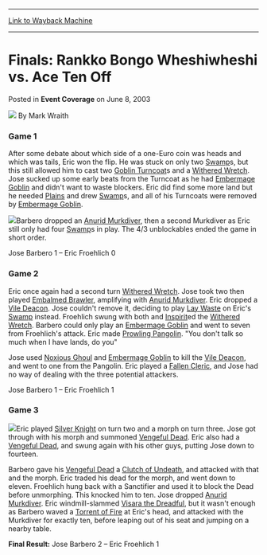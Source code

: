 
---
[Link to Wayback Machine](https://web.archive.org/web/20220627123441/https://magic.wizards.com/en/articles/archive/event-coverage/finals-rankko-bongo-wheshiwheshi-vs-ace-ten-2003-06-08)

[_metadata_:author]:- "Mark Wraith"
[_metadata_:description]:- "Game 1After some debate about which side of a one-Euro coin was heads and which was tails, Eric won the flip. He was stuck on only two Swamps, but this still allowed him to cast two Goblin Turncoats and a Withered Wretch. Jose sucked up some early beats from the Turncoat as he had Embermage Goblin and didn't want to waste blockers. Eric did find some more land but he needed"
[_metadata_:generator]:- "Drupal 7 (http://drupal.org)"
[_metadata_:node]:- "770081"
[_metadata_:publish_date]:- "2003-06-08"
[_metadata_:source]:- "div-main-content"
[_metadata_:title]:- "Finals: Rankko Bongo Wheshiwheshi vs. Ace Ten Off"
[_metadata_:wayback_capture_timestamp]:- "2022-06-27 12:34:41"
[_metadata_:wayback_raw_url]:- "https://web.archive.org/web/20220627123441id_/https://magic.wizards.com/en/articles/archive/event-coverage/finals-rankko-bongo-wheshiwheshi-vs-ace-ten-2003-06-08"
[_metadata_:wayback_url]:- "https://magic.wizards.com/en/articles/archive/event-coverage/finals-rankko-bongo-wheshiwheshi-vs-ace-ten-2003-06-08"
---


Finals: Rankko Bongo Wheshiwheshi vs. Ace Ten Off
=================================================



 Posted in **Event Coverage**
 on June 8, 2003 






![](https://media.magic.wizards.com/styles/auth_small/public/generic-avatar-150_92.png)
By Mark Wraith











### Game 1

After some debate about which side of a one-Euro coin was heads and which was tails, Eric won the flip. He was stuck on only two [Swamp](https://gatherer.wizards.com/Pages/Card/Details.aspx?name=Swamp)s, but this still allowed him to cast two [Goblin Turncoat](https://gatherer.wizards.com/Pages/Card/Details.aspx?name=Goblin+Turncoat)s and a [Withered Wretch](https://gatherer.wizards.com/Pages/Card/Details.aspx?name=Withered+Wretch). Jose sucked up some early beats from the Turncoat as he had [Embermage Goblin](https://gatherer.wizards.com/Pages/Card/Details.aspx?name=Embermage+Goblin) and didn't want to waste blockers. Eric did find some more land but he needed [Plains](https://gatherer.wizards.com/Pages/Card/Details.aspx?name=Plains) and drew [Swamp](https://gatherer.wizards.com/Pages/Card/Details.aspx?name=Swamp)s, and all of his Turncoats were removed by [Embermage Goblin](https://gatherer.wizards.com/Pages/Card/Details.aspx?name=Embermage+Goblin). 

![](https://media.magic.wizards.com/image_legacy_migration/sideboard/images/gpams03/a874.jpg)Barbero dropped an [Anurid Murkdiver](https://gatherer.wizards.com/Pages/Card/Details.aspx?name=Anurid+Murkdiver), then a second Murkdiver as Eric still only had four [Swamp](https://gatherer.wizards.com/Pages/Card/Details.aspx?name=Swamp)s in play. The 4/3 unblockables ended the game in short order.

Jose Barbero 1 – Eric Froehlich 0

### Game 2

Eric once again had a second turn [Withered Wretch](https://gatherer.wizards.com/Pages/Card/Details.aspx?name=Withered+Wretch). Jose took two then played [Embalmed Brawler](https://gatherer.wizards.com/Pages/Card/Details.aspx?name=Embalmed+Brawler), amplifying with [Anurid Murkdiver](https://gatherer.wizards.com/Pages/Card/Details.aspx?name=Anurid+Murkdiver). Eric dropped a [Vile Deacon](https://gatherer.wizards.com/Pages/Card/Details.aspx?name=Vile+Deacon). Jose couldn't remove it, deciding to play [Lay Waste](https://gatherer.wizards.com/Pages/Card/Details.aspx?name=Lay+Waste) on Eric's [Swamp](https://gatherer.wizards.com/Pages/Card/Details.aspx?name=Swamp) instead. Froehlich swung with both and [Inspirit](https://gatherer.wizards.com/Pages/Card/Details.aspx?name=Inspirit)ed the [Withered Wretch](https://gatherer.wizards.com/Pages/Card/Details.aspx?name=Withered+Wretch). Barbero could only play an [Embermage Goblin](https://gatherer.wizards.com/Pages/Card/Details.aspx?name=Embermage+Goblin) and went to seven from Froehlich's attack. Eric made [Prowling Pangolin](https://gatherer.wizards.com/Pages/Card/Details.aspx?name=Prowling+Pangolin). "You don't talk so much when I have lands, do you"

Jose used [Noxious Ghoul](https://gatherer.wizards.com/Pages/Card/Details.aspx?name=Noxious+Ghoul) and [Embermage Goblin](https://gatherer.wizards.com/Pages/Card/Details.aspx?name=Embermage+Goblin) to kill the [Vile Deacon](https://gatherer.wizards.com/Pages/Card/Details.aspx?name=Vile+Deacon), and went to one from the Pangolin. Eric played a [Fallen Cleric](https://gatherer.wizards.com/Pages/Card/Details.aspx?name=Fallen+Cleric), and Jose had no way of dealing with the three potential attackers.

Jose Barbero 1 – Eric Froehlich 1

### Game 3

![](https://media.magic.wizards.com/image_legacy_migration/sideboard/images/gpams03/a866.jpg)Eric played [Silver Knight](https://gatherer.wizards.com/Pages/Card/Details.aspx?name=Silver+Knight) on turn two and a morph on turn three. Jose got through with his morph and summoned [Vengeful Dead](https://gatherer.wizards.com/Pages/Card/Details.aspx?name=Vengeful+Dead). Eric also had a [Vengeful Dead](https://gatherer.wizards.com/Pages/Card/Details.aspx?name=Vengeful+Dead), and swung again with his other guys, putting Jose down to fourteen. 

Barbero gave his [Vengeful Dead](https://gatherer.wizards.com/Pages/Card/Details.aspx?name=Vengeful+Dead) a [Clutch of Undeath](https://gatherer.wizards.com/Pages/Card/Details.aspx?name=Clutch+of+Undeath), and attacked with that and the morph. Eric traded his dead for the morph, and went down to eleven. Froehlich hung back with a Sanctifier and used it to block the Dead before unmorphing. This knocked him to ten. Jose dropped [Anurid Murkdiver](https://gatherer.wizards.com/Pages/Card/Details.aspx?name=Anurid+Murkdiver). Eric windmill-slammed [Visara the Dreadful](https://gatherer.wizards.com/Pages/Card/Details.aspx?name=Visara+the+Dreadful), but it wasn't enough as Barbero waved a [Torrent of Fire](https://gatherer.wizards.com/Pages/Card/Details.aspx?name=Torrent+of+Fire) at Eric's head, and attacked with the Murkdiver for exactly ten, before leaping out of his seat and jumping on a nearby table.

**Final Result:** Jose Barbero 2 – Eric Froehlich 1







